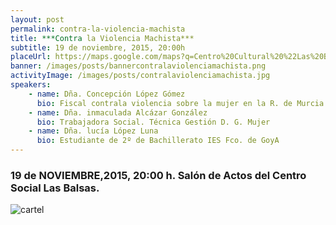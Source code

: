 ```yaml
---
layout: post
permalink: contra-la-violencia-machista
title: ***Contra la Violencia Machista***
subtitle: 19 de noviembre, 2015, 20:00h
placeUrl: https://maps.google.com/maps?q=Centro%20Cultural%20%22Las%20Balsas%22&t=&z=13
banner: /images/posts/bannercontralaviolenciamachista.png
activityImage: /images/posts/contralaviolenciamachista.jpg
speakers: 
    - name: Dña. Concepción López Gómez
      bio: Fiscal contrala violencia sobre la mujer en la R. de Murcia
    - name: Dña. inmaculada Alcázar González
      bio: Trabajadora Social. Técnica Gestión D. G. Mujer
    - name: Dña. lucía López Luna
      bio: Estudiante de 2º de Bachillerato IES Fco. de GoyA
---
```


### 19 de NOVIEMBRE,2015, 20:00 h. Salón de Actos del Centro Social Las Balsas.

![cartel](/images/posts/contralaviolenciamachista.jpg)

